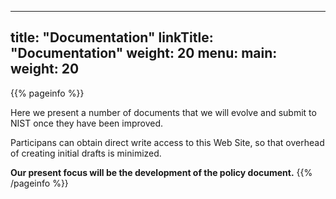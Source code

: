 
---
title: "Documentation"
linkTitle: "Documentation"
weight: 20
menu:
  main:
    weight: 20
---

{{% pageinfo %}}

Here we present a number of documents that we will evolve and submit
to NIST once they have been improved.

Participans can obtain direct write access to this Web Site, so that
overhead of creating initial drafts is minimized.

**Our present focus will be the development of the policy document.**
{{% /pageinfo %}}


